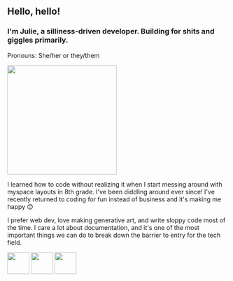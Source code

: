 ## Hello, hello!
### I'm Julie, a silliness-driven developer. Building for shits and giggles primarily.
Pronouns: She/her or they/them

<img src="https://cloud-3cdpdte51-hack-club-bot.vercel.app/0julie.png" width="250">

I learned how to code without realizing it when I start messing around with myspace layouts in 8th grade. I've been diddling around ever since!
I've recently returned to coding for fun instead of business and it's making me happy 😊 

I prefer web dev, love making generative art, and write sloppy code most of the time. I care a lot about documentation, and it's one of the most important things we can do to break down the barrier to entry for the tech field. 

<a href="https://twitter.com/juliegoat"><img src="https://www.danoneinstitute.org/wp-content/uploads/2020/06/logo-rond-twitter.png" width="50px" /></a>
<a href="https://linkedin.com/in/julieagauthier"><img src="https://cdn4.iconfinder.com/data/icons/social-messaging-ui-color-shapes-2-free/128/social-linkedin-circle-512.png" width="50px" /></a>
<a href="https://instagram.com/julie.goat"><img src="http://swchi.org/wp-content/uploads/2019/09/349-3493616_instagram-circle-logo-transparent-hd-png-download.jpg" width="50px" /></a>


<!--
**juliegoat/juliegoat** is a ✨ _special_ ✨ repository because its `README.md` (this file) appears on your GitHub profile.

Here are some ideas to get you started:

- 🔭 I’m currently working on ...
- 🌱 I’m currently learning ...
- 👯 I’m looking to collaborate on ...
- 🤔 I’m looking for help with ...
- 💬 Ask me about ...
- 📫 How to reach me: ...
- 😄 Pronouns: ...
- ⚡ Fun fact: ...
-->
